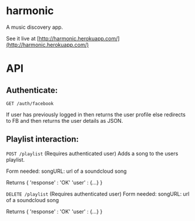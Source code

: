 harmonic
========

A music discovery app.

See it live at [http://harmonic.herokuapp.com/](http://harmonic.herokuapp.com/)


API
====


## Authenticate:

`GET /auth/facebook`

If user has previously logged in then returns the user profile else redirects to FB and then returns the user details as JSON.

## Playlist interaction:

`POST /playlist`
(Requires authenticated user)
Adds a song to the users playlist.

Form needed:
    songURL: url of a soundcloud song

Returns
	{
		'response' : 'OK'
		'user' : {...}
	}

`DELETE /playlist`
(Requires authenticated user)
Form needed:
    songURL: url of a soundcloud song

Returns
	{
		'response' : 'OK'
		'user' : {...}
	}
